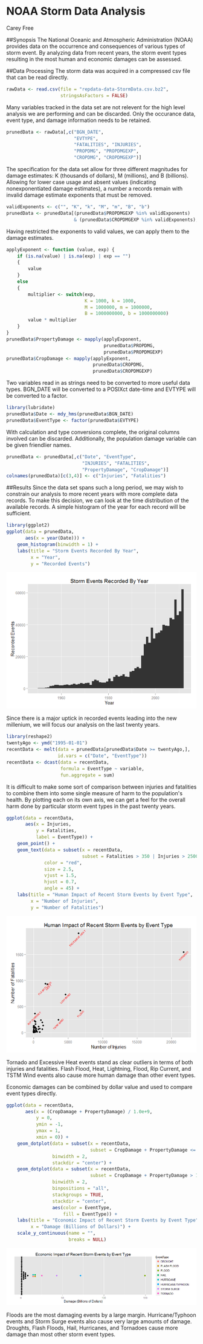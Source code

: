 # NOAA Storm Data Analysis
Carey Free  

##Synopsis
The National Oceanic and Atmospheric Administration (NOAA) provides data on the occurrence and consequences of various types of storm event. By analyzing data from recent years, the storm event types resulting in the most human and economic damages can be assessed.

##Data Processing
The storm data was acquired in a compressed csv file that can be read directly.

```r
rawData <- read.csv(file = "repdata-data-StormData.csv.bz2",
                    stringsAsFactors = FALSE)
```

Many variables tracked in the data set are not relevent for the high level analysis we are performing and can be discarded. Only the occurance data, event type, and damage information needs to be retained.

```r
prunedData <- rawData[,c("BGN_DATE",
                         "EVTYPE",
                         "FATALITIES", "INJURIES",
                         "PROPDMG", "PROPDMGEXP",
                         "CROPDMG", "CROPDMGEXP")]
```

The specification for the data set allow for three different magnitudes for damage estimates: K (thousands of dollars), M (millions), and B (billions). Allowing for lower case usage and absent values (indicating nonexponentiated damage estimates), a number a records remain with invalid damage estimate exponents that must be removed.

```r
validExponents <- c("", "K", "k", "M", "m", "B", "b")
prunedData <- prunedData[(prunedData$PROPDMGEXP %in% validExponents)
                         & (prunedData$CROPDMGEXP %in% validExponents),]
```

Having restricted the exponents to valid values, we can apply them to the damage estimates.

```r
applyExponent <- function (value, exp) {
    if (is.na(value) | is.na(exp) | exp == "")
    {
        value
    }
    else
    {
        multiplier <- switch(exp,
                             K = 1000, k = 1000,
                             M = 1000000, m = 1000000,
                             B = 1000000000, b = 1000000000)
        value * multiplier
    }
}
prunedData$PropertyDamage <- mapply(applyExponent,
                                    prunedData$PROPDMG,
                                    prunedData$PROPDMGEXP)
prunedData$CropDamage <- mapply(applyExponent,
                                prunedData$CROPDMG,
                                prunedData$CROPDMGEXP)
```

Two variables read in as strings need to be converted to more useful data types. BGN_DATE will be converted to a POSIXct date-time and EVTYPE will be converted to a factor.

```r
library(lubridate)
prunedData$Date <- mdy_hms(prunedData$BGN_DATE)
prunedData$EventType <- factor(prunedData$EVTYPE)
```

With calculation and type conversions complete, the original columns involved can be discarded. Additionally, the population damage variable can be given friendlier names.

```r
prunedData <- prunedData[,c("Date", "EventType",
                            "INJURIES", "FATALITIES",
                            "PropertyDamage", "CropDamage")]
colnames(prunedData)[c(3,4)] <- c("Injuries", "Fatalities")
```

##Results
Since the data set spans such a long period, we may wish to constrain our analysis to more recent years with more complete data records. To make this decision, we can look at the time distribution of the available records. A simple histogram of the year for each record will be sufficient.

```r
library(ggplot2)
ggplot(data = prunedData,
       aes(x = year(Date))) +
    geom_histogram(binwidth = 1) +
    labs(title = "Storm Events Recorded By Year",
         x = "Year",
         y = "Recorded Events")
```

![](NOAA_Storm_Data_Analysis_files/figure-html/unnamed-chunk-7-1.png) 

Since there is a major uptick in recorded events leading into the new millenium, we will focus our analysis on the last twenty years.

```r
library(reshape2)
twentyAgo <- ymd("1995-01-01")
recentData <- melt(data = prunedData[prunedData$Date >= twentyAgo,],
                   id.vars = c("Date", "EventType"))
recentData <- dcast(data = recentData,
                    formula = EventType ~ variable,
                    fun.aggregate = sum)
```

It is difficult to make some sort of comparison between injuries and fatalities to combine them into some single measure of harm to the population's health. By plotting each on its own axis, we can get a feel for the overall harm done by particular storm event types in the past twenty years.

```r
ggplot(data = recentData,
       aes(x = Injuries,
           y = Fatalities,
           label = EventType)) +
    geom_point() +
    geom_text(data = subset(x = recentData,
                            subset = Fatalities > 350 | Injuries > 2500),
              color = "red",
              size = 2.5,
              vjust = 1.5,
              hjust = 0.7,
              angle = 45) +
    labs(title = "Human Impact of Recent Storm Events by Event Type",
         x = "Number of Injuries",
         y = "Number of Fatalities")
```

![](NOAA_Storm_Data_Analysis_files/figure-html/unnamed-chunk-9-1.png) 

Tornado and Excessive Heat events stand as clear outliers in terms of both injuries and fatalities. Flash Flood, Heat, Lightning, Flood, Rip Current, and TSTM Wind events also cause more human damage than other event types.

Economic damages can be combined by dollar value and used to compare event types directly.

```r
ggplot(data = recentData,
       aes(x = (CropDamage + PropertyDamage) / 1.0e+9,
           y = 0,
           ymin = -1,
           ymax = 1,
           xmin = 0)) +
    geom_dotplot(data = subset(x = recentData,
                               subset = CropDamage + PropertyDamage <= 1.0e+10),
                 binwidth = 2,
                 stackdir = "center") +
    geom_dotplot(data = subset(x = recentData,
                               subset = CropDamage + PropertyDamage > 1.0e+10),
                 binwidth = 2,
                 binpositions = "all",
                 stackgroups = TRUE,
                 stackdir = "center",
                 aes(color = EventType,
                     fill = EventType)) +
    labs(title = "Economic Impact of Recent Storm Events by Event Type",
         x = "Damage (Billions of Dollars)") +
    scale_y_continuous(name = "",
                       breaks = NULL)
```

![](NOAA_Storm_Data_Analysis_files/figure-html/unnamed-chunk-10-1.png) 

Floods are the most damaging events by a large margin. Hurricane/Typhoon events and Storm Surge events also cause very large amounts of damage. Droughts, Flash Floods, Hail, Hurricanes, and Tornadoes cause more damage than most other storm event types.
